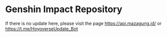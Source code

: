 # Genshin Impact Repository

If there is no update here, please visit the page https://api.mazagung.id/ or https://t.me/HoyoverseUpdate_Bot
